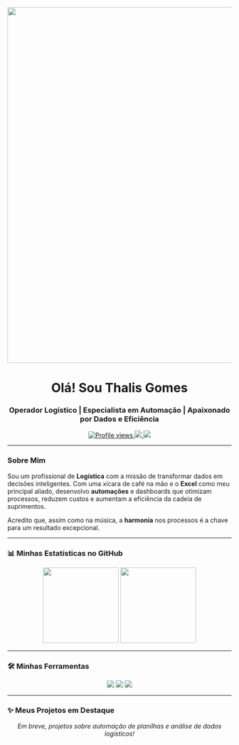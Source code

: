 <p align="center">
  <img src="https://i.pinimg.com/originals/c1/9a/10/c19a105f257a41335b3e94523737b52d.gif" width="800px" />
</p>

<h1 align="center">Olá! Sou Thalis Gomes</h1>
<h3 align="center">Operador Logístico | Especialista em Automação | Apaixonado por Dados e Eficiência</h3>

<p align="center">
  <a href="https://github.com/KanashiiDesu">
    <img src="https://komarev.com/ghpvc/?KanashiiDesu&label=Profile%20views&color=0e75b6&style=flat" alt="Profile views" />
  </a>
  <a href="mailto:seu-email@exemplo.com">
    <img src="https://img.shields.io/badge/Email-D14836?style=for-the-badge&logo=gmail&logoColor=white" />
  </a>
  <a href="https://linkedin.com/in/thalisgomes">
    <img src="https://img.shields.io/badge/LinkedIn-0077B5?style=for-the-badge&logo=linkedin&logoColor=white" />
  </a>
</p>

---

### Sobre Mim

Sou um profissional de **Logística** com a missão de transformar dados em decisões inteligentes. Com uma xícara de café na mão e o **Excel** como meu principal aliado, desenvolvo **automações** e dashboards que otimizam processos, reduzem custos e aumentam a eficiência da cadeia de suprimentos.

Acredito que, assim como na música, a **harmonia** nos processos é a chave para um resultado excepcional.

---

### 📊 Minhas Estatísticas no GitHub

<p align="center">
  <img height="170em" src="https://github-readme-stats.vercel.app/api?KanashiiDesu&show_icons=true&theme=tokyonight&include_all_commits=true&count_private=true" />
  <img height="170em" src="https://github-readme-stats.vercel.app/api/top-langs/?KanashiiDesu&layout=compact&langs_count=7&theme=tokyonight" />
</p>

---

### 🛠️ Minhas Ferramentas

<p align="center">
  <img src="https://img.shields.io/badge/Microsoft_Excel-217346?style=for-the-badge&logo=microsoft-excel&logoColor=white" />
  <img src="https://img.shields.io/badge/Power_BI-F2C811?style=for-the-badge&logo=power-bi&logoColor=black" />
  <img src="https://img.shields.io/badge/Tidal-%23DCDCDC?logo=tidal&logoColor=%23292421" />
</p>

---

### ✨ Meus Projetos em Destaque

<p align="center">
  <em>Em breve, projetos sobre automação de planilhas e análise de dados logísticos!</em>
</p>
